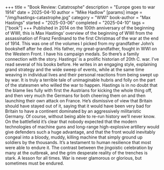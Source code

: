 +++
title = "Book Review: Catatrosphe"
description = "Europe goes to war 1914"
date = 2025-04-10
author = "Mike Hadlow"
[params]
    image = "/img/hastings-catastrophe.jpg"
    category = "WWI"
    book-author = "Max Hastings"
    started = "2025-03-06"
    completed = "2025-04-10"
    tags = ["book"]
+++
Published in 2014 on the 100th anniversary of the beginning of WWI, this is Max Hastings’ overview of the beginning of WWI from the assassination of Franz Ferdinand to the first Christmas of the war at the end of 1914. This was one of the volumes I picked from my grandfather John’s bookshelf after he died. His father, my great-grandfather, fought in WWI on the Western Front. I have his campaign medals. So there’s a family connection with the story. Hastings’ is a prolific historian of 20th C. war. I’ve read several of his books before. He writes in an engaging style, explaining grand strategy and the wide sweep of events, while at the same time weaving in individual lives and their personal reactions from being swept up by war. It is truly a terrible tale of unimaginable hubris and folly on the part of the statesmen who willed the war to happen. Hastings is in no doubt that the blame lies fully with first the Austrians for kicking the whole thing off, and then very much the Germans for both cheering them on and then launching their own attack on France. He’s dismissive of view that Britain should have stayed out of it, saying that it would have been very bad for Britain to have a continent dominated by an aggressively militaristic Germany. Of course, without being able to re-run history we’ll never know. On the battlefield it’s clear that nobody expected that the modern technologies of machine guns and long-range high-explosive artillery would give defenders such a huge advantage, and that the front would inevitably congeal into a bloody, muddy, killing machine that simply ground up soldiers by the thousands. It’s a testament to human resilience that most were able to endure it. The contrast between the jingoistic celebration by many at the outbreak, and the grim desperate reality of the trenches is stark. A lesson for all times. War is never glamorous or glorious, but sometimes must be endured.
